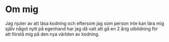 # Om mig
Jag njuter av att läsa kodning och eftersom jag som person inte kan 
lära mig själv något nytt på egenhand har jag då valt att gå en 2 årig utbildning för att förstå mig på den nya världen av kodning.